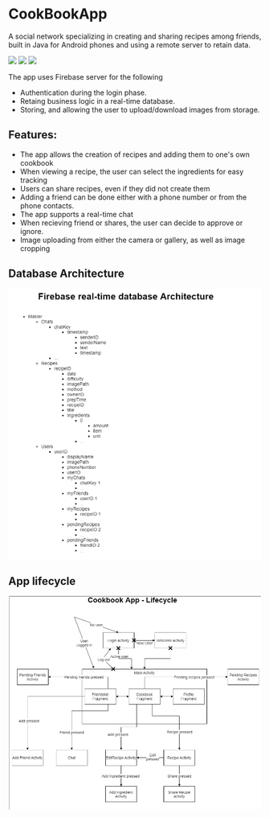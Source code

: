 # CookBookApp

A social network specializing in creating and sharing recipes among friends, built in Java for Android phones and using a remote server to retain data.

<img src="https://github.com/Dreamest/CookBookApp/blob/master/Images/Login.gif" height="600" /> <img src="https://github.com/Dreamest/CookBookApp/blob/master/Images/Add%20recipe.gif" height="600" /> <img src="https://github.com/Dreamest/CookBookApp/blob/master/Images/Chat.gif" height="600" /> 

The app uses Firebase server for the following
- Authentication during the login phase.
- Retaing business logic in a real-time database.
- Storing, and allowing the user to upload/download images from storage.

## Features:
- The app allows the creation of recipes and adding them to one's own cookbook
- When viewing a recipe, the user can select the ingredients for easy tracking
- Users can share recipes, even if they did not create them
- Adding a friend can be done either with a phone number or from the phone contacts.
- The app supports a real-time chat
- When recieving friend or shares, the user can decide to approve or ignore.
- Image uploading from either the camera or gallery, as well as image cropping

## Database Architecture
![Database Architecture](https://github.com/Dreamest/CookBookApp/blob/master/Images/firebase%20database%20architecture.png?raw=true)

## App lifecycle
![Lifecycle](https://github.com/Dreamest/CookBookApp/blob/master/Images/lifecycle.png?raw=true)






